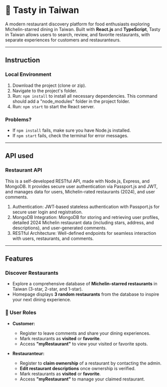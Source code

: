 # 🍜 Tasty in Taiwan

A modern restaurant discovery platform for food enthusiasts exploring Michelin-starred dining in Taiwan. Built with **React.js** and **TypeScript**, Tasty in Taiwan allows users to search, review, and favorite restaurants, with separate experiences for customers and restauranteurs.

---

## Instruction

### Local Environment

1. Download the project (clone or zip).
2. Navigate to the project's folder.
3. Run: `npm install` to install all necessary dependencies. This command should add a "node_modules" folder in the project folder.
4. Run: `npm start` to start the React server.

### Problems?

- If `npm install` fails, make sure you have Node.js installed.
- If `npm start` fails, check the terminal for error messages.

---

## API used

### Restaurant API

This is a self-developed RESTful API, made with Node.js, Express, and MongoDB. It provides secure user authentication via Passport.js and JWT, and manages data for users, Michelin-rated restaurants (2024), and user comments.

1. Authentication: JWT-based stateless authentication with Passport.js for secure user login and registration.
2. MongoDB Integration: MongoDB for storing and retrieving user profiles, detailed 2024 Michelin restaurant data (including stars, address, and descriptions), and user-generated comments.
3. RESTful Architecture: Well-defined endpoints for seamless interaction with users, restaurants, and comments.

---

## Features

### Discover Restaurants

- Explore a comprehensive database of **Michelin-starred restaurants** in Taiwan (3-star, 2-star, and 1-star).
- Homepage displays **3 random restaurants** from the database to inspire your next dining experience.

### 👥 User Roles

- **Customer:**

  - Register to leave comments and share your dining experiences.
  - Mark restaurants as **visited** or **favorite**.
  - Access **"myRestaurant"** to view your visited or favorite spots.

- **Restauranteur:**
  - Register to **claim ownership** of a restaurant by contacting the admin.
  - **Edit restaurant descriptions** once ownership is verified.
  - Mark restaurants as **visited** or **favorite**.
  - Access **"myRestaurant"** to manage your claimed restaurant.
